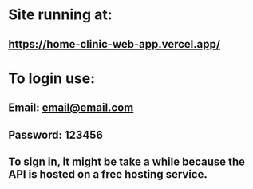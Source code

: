 # Site running at:  
## https://home-clinic-web-app.vercel.app/
# To login use: 
## Email: email@email.com
## Password: 123456

## To sign in, it might be take a while because the API is hosted on a free hosting service. 
